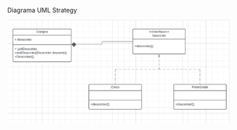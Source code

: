 Diagrama UML Strategy


<img src="../img/Strategy.png" alt="Diagrama de Classe UML" style="zoom: 150%;" />
